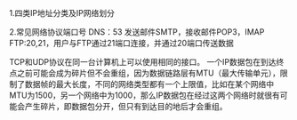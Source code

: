 1.四类IP地址分类及IP网络划分


2.常见网络协议端口号
DNS：53 
发送邮件SMTP，接收邮件POP3，IMAP
FTP:20,21，用户与FTP通过21端口连接，并通过20端口传送数据

TCP和UDP协议在同一台计算机上可以使用相同的接口。
一个IP数据包在到达终点之前可能会成为碎片但不会重组，因为数据链路层有MTU（最大传输单元），限制了数据帧的最大长度，不同的网络类型都有一个上限值，比如在某个网络中
MTU为1500，另一个网络中为1000，那么IP数据包在经过这两个网络时就很有可能会产生碎片，即数据包分开，但只有到达目的地后才会重组。
